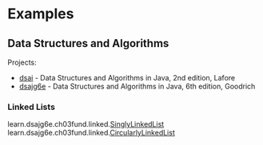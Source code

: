 Examples
========

Data Structures and Algorithms
------------------------------
Projects:
* [dsai](dsai) - Data Structures and Algorithms in Java, 2nd edition, Lafore
* [dsajg6e](dsajg6e) - Data Structures and Algorithms in Java, 6th edition, Goodrich

### Linked Lists

learn.dsajg6e.ch03fund.linked.[SinglyLinkedList](dsajg6e/src/main/java/learn/dsajg6e/ch03fund/linked/SinglyLinkedList.java)  
learn.dsajg6e.ch03fund.linked.[CircularlyLinkedList](dsajg6e/src/main/java/learn/dsajg6e/ch03fund/linked/CircularlyLinkedList.java)